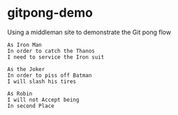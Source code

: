 # gitpong-demo
Using a middleman site to demonstrate the Git pong flow

```
As Iron Man
In order to catch the Thanos
I need to service the Iron suit
```

```
As the Joker
In order to piss off Batman
I will slash his tires
```

```
As Robin
I will not Accept being
In second Place
```
